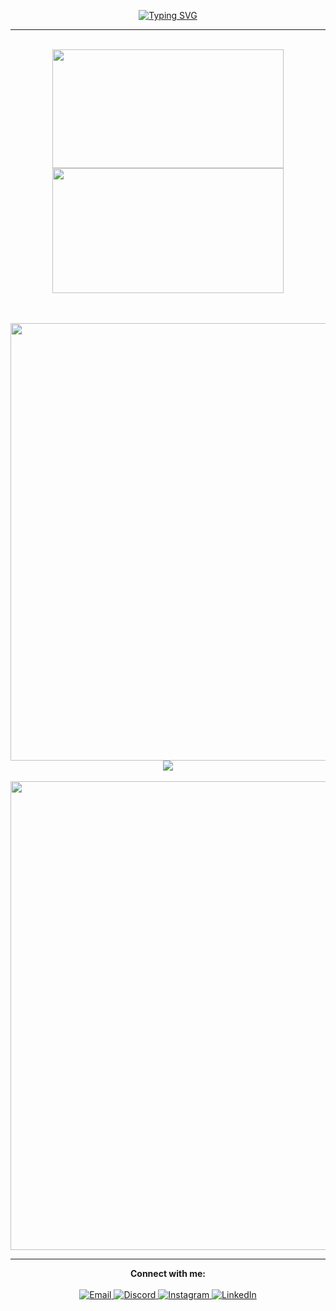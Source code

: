 <center>
  <p align="center">
    <a href="https://git.io/typing-svg">
      <img src="https://readme-typing-svg.demolab.com?font=Fira+Code&pause=1000&color=3566E6&width=435&lines=%F0%9F%91%8B+Hey+there!+I'm+Nahidh!" alt="Typing SVG" />
    </a>
  </p>
  <hr>
</center>

<br>

<div align="center">
<img width="370px" height="190px" src="https://github-readme-stats.vercel.app/api?username=Nahidh96&custom_title=Nahidh's+Github+Stats&show_icons=true&hide_border=true&count_private=true&bg_color=00000000&title_color=58a6fe&text_color=878787&icon_color=58a6fe" />
<img width="370px" height="200px" src="https://github-readme-streak-stats.herokuapp.com/?user=Nahidh96&background=00000000&hide_border=true&stroke=878787&ring=4c8ed9&fire=4c8ed9&currStreakNum=878787&sideNums=878787&currStreakLabel=878787&sideLabels=878787&dates=878787" />
<!--<img width="370px" src="https://github-readme-stats.vercel.app/api/top-langs/?username=Nahidh96&theme=vue-dark&show_icons=true&hide_border=true&layout=compact" />-->
</div>

<br>

<br>

<p align="center">
  <a href="https://skillicons.dev">
    <img width="700px" src="https://skillicons.dev/icons?i=php,react,angular,flutter,materialui,css,sass,tailwind,javascript,nodejs,typescript,python,mysql,mongodb,firebase,docker,kubernetes,azure,aws,cloudflare,netlify,heroku,postman,appwrite,atom,git,java,c#" />
  </a>
  <a href="https://skillicons.dev">
    <img src="https://skillicons.dev/icons?i=github,githubactions,git,devto,bots,vscode,idea" />
  </a>
  <br>
  <br>
  <img width="750px" src="https://github-profile-trophy.vercel.app/?username=Nahidh96&theme=onedark&no-frame=true&no-bg=true" />
</p>

<hr>

<!-- Connect with me section -->
<p align="center">
  <b>Connect with me:</b>
  <br><br>
  <a href="mailto:mnmnahidh@gmail.com">
    <img src="https://img.shields.io/badge/Email-%23E34F26?style=for-the-badge&logo=gmail&logoColor=white" alt="Email" />
  </a>
  <a href="https://discord.com/users/Nahidh96">
    <img src="https://img.shields.io/badge/Discord-%23000000?style=for-the-badge&logo=discord&logoColor=white" alt="Discord" />
  </a>
  <a href="https://www.instagram.com/nahidh_naseem/">
    <img src="https://img.shields.io/badge/Instagram-%23E4405F?style=for-the-badge&logo=instagram&logoColor=white" alt="Instagram" />
  </a>
  <a href="https://www.linkedin.com/in/nahidh-naseem-419916228/">
    <img src="https://img.shields.io/badge/LinkedIn-%230077B5?style=for-the-badge&logo=linkedin&logoColor=white" alt="LinkedIn" />
  </a>
</p>
